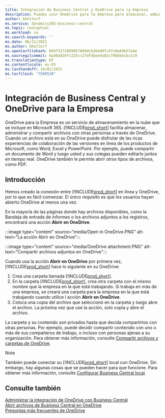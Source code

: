 ```yaml
---
title: Integración de Business Central y OneDrive para la Empresa
description: Puedes usar OneDrive para la Empresa para almacenar, administrar y compartir archivos, como informes o archivos adjuntos.
author: bholtorf
ms.service: dynamics365-business-central
ms.topic: conceptual
ms.workload: na
ms.search.keywords: ''
ms.date: 06/11/2021
ms.author: bholtorf
ms.openlocfilehash: 669f3272099057809dcb364d9fc47c0e69b57a4e
ms.sourcegitcommit: 6ad0a834fc225cc27dfdbee4a83cf06bbbcbc1c9
ms.translationtype: HT
ms.contentlocale: es-ES
ms.lasthandoff: 10/01/2021
ms.locfileid: "7589520"
---
```

# <a name="business-central-and-onedrive-for-business-integration"></a>Integración de Business Central y OneDrive para la Empresa
OneDrive para la Empresa es un servicio de almacenamiento en la nube que se incluye en Microsoft 365. [!INCLUDE[prod_short](includes/prod_short.md)] facilita almacenar, administrar y compartir archivos con otras personas a través de OneDrive. Cuando un archivo está en su OneDrive puede disfrutar de las ricas experiencias de colaboración de las versiones en línea de los productos de Microsoft, como Word, Excel y PowerPoint. Por ejemplo, puede compartir un documento de Word y luego usted y sus colegas pueden editarlo juntos en tiempo real. OneDrive también le permite abrir otros tipos de archivos, como PDF. 

## <a name="getting-started"></a>Introducción
Hemos creado la conexión entre [!INCLUDE[prod_short](includes/prod_short.md)] en línea y OneDrive, por lo que es fácil comenzar. El único requisito es que los usuarios hayan abierto OneDrive al menos una vez. 

En la mayoría de las páginas donde hay archivos disponibles, como la Bandeja de entrada de informes o los archivos adjuntos a los registros, encontrará una acción **Abrir en OneDrive**.

:::image type="content" source="media/Open in OneDrive.PNG" alt-text="La acción Abrir en OneDrive":::

 
:::image type="content" source="media/OneDrive attachment.PNG" alt-text="Compartir archivos adjuntos en OneDrive":::

Cuando usa la acción **Abrir en OneDrive** por primera vez, [!INCLUDE[prod_short](includes/prod_short.md)] hace lo siguiente en su OneDrive:

1. Crea una carpeta llamada [!INCLUDE[prod_short](includes/prod_short.md)]. 
2. En la carpeta [!INCLUDE[prod_short](includes/prod_short.md)], crea otra carpeta con el mismo nombre que la empresa en la que está trabajando. Si trabaja en más de una empresa, se creará una carpeta para la empresa en la que está trabajando cuando utilice l acción **Abrir en OneDrive**. 
3. Coloca una copia del archivo que seleccionó en la carpeta y luego abre el archivo. La próxima vez que use la acción, solo copia y abre el archivo. 

La carpeta y su contenido son privados hasta que decida compartirlos con otras personas. Por ejemplo, puede decidir compartir contenido con uno o más de sus compañeros de trabajo, o incluso con personas ajenas a su organización. Para obtener más información, consulte [Compartir archivos y carpetas de OneDrive](https://support.microsoft.com/en-us/office/share-onedrive-files-and-folders-9fcc2f7d-de0c-4cec-93b0-a82024800c07).

> [!NOTE]
> También puede conectar su [!INCLUDE[prod_short](includes/prod_short.md)] local con OneDrive. Sin embargo, hay algunas cosas que se pueden hacer para que funcione. Para obtener más información, consulte [Configurar Business Central local](admin-onedrive-integration.md#configuring-business-central-on-premises).

## <a name="see-also"></a>Consulte también
[Administrar la integración de OneDrive con Business Central](admin-onedrive-integration.md)  
[Abrir archivos de Business Central en OneDrive](across-share-onedrive.md)  
[Preguntas más frecuentes de OneDrive](admin-onedrive-faq.md)